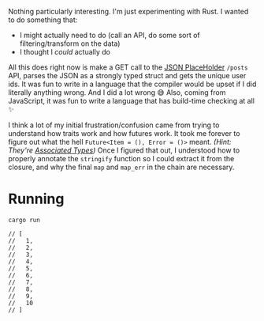 Nothing particularly interesting. I'm just experimenting with Rust. I wanted to do something that:

- I might actually need to do (call an API, do some sort of filtering/transform on the data)
- I thought I _could_ actually do

All this does right now is make a GET call to the [JSON PlaceHolder](https://jsonplaceholder.typicode.com/) `/posts` API, parses the JSON as a strongly typed struct and gets the unique user ids.
It was fun to write in a language that the compiler would be upset if I did literally anything wrong.
And I did a lot wrong :sweat_smile:
Also, coming from JavaScript, it was fun to write a language that has build-time checking at all :sparkles:

I think a lot of my initial frustration/confusion came from trying to understand how traits work and how futures work.
It took me forever to figure out what the hell `Future<Item = (), Error = ()>` meant.
_(Hint: They're [Associated Types](https://doc.rust-lang.org/book/2018-edition/ch19-03-advanced-traits.html))_
Once I figured that out, I understood how to properly annotate the `stringify` function so I could extract it from the closure, and why the final `map` and `map_err` in the chain are necessary.

# Running

```
cargo run

// [
//   1,
//   2,
//   3,
//   4,
//   5,
//   6,
//   7,
//   8,
//   9,
//   10
// ]
```
